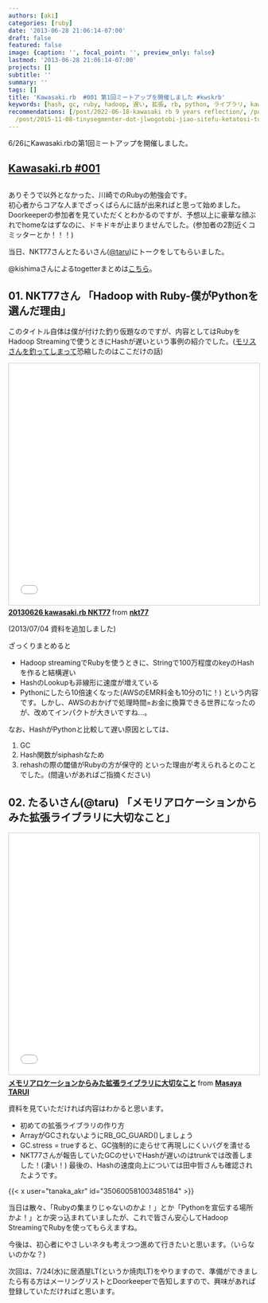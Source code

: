 ```yaml
---
authors: [aki]
categories: [ruby]
date: '2013-06-28 21:06:14-07:00'
draft: false
featured: false
image: {caption: '', focal_point: '', preview_only: false}
lastmod: '2013-06-28 21:06:14-07:00'
projects: []
subtitle: ''
summary: ''
tags: []
title: 'Kawasaki.rb  #001 第1回ミートアップを開催しました #kwskrb'
keywords: [hash, gc, ruby, hadoop, 遅い, 拡張, rb, python, ライブラリ, kawasaki]
recommendations: [/post/2022-06-18-kawasaki rb 9 years reflection/, /post/2014-03-01-kawasaki-dot-rb-number-009wokai-cui-simasita-number-kwskrb/,
  /post/2015-11-08-tinysegmenter-dot-jlwogotobi-jiao-sitefu-ketatosi-tutararuo-zhe-gazui-shi-hua-sitekureta/]
---
```


6/26にKawasaki.rbの第1回ミートアップを開催しました。

## [Kawasaki.rb #001](http://kawasakirb.doorkeeper.jp/events/4115)

## 
ありそうで以外となかった、川崎でのRubyの勉強会です。  
初心者からコアな人までざっくばらんに話が出来ればと思って始めました。  
Doorkeeperの参加者を見ていただくとわかるのですが、予想以上に豪華な顔ぶれでhomeなはずなのに、ドキドキが止まりませんでした。(参加者の2割近くコミッターとか！！！)

当日、NKT77さんとたるいさん([@taru](http://twitter.com/taru))にトークをしてもらいました。

@kishimaさんによるtogetterまとめは[こちら](http://togetter.com/li/525981)。

## 01. NKT77さん 「Hadoop with Ruby-僕がPythonを選んだ理由」
このタイトル自体は僕が付けた釣り仮題なのですが、内容としてはRubyをHadoop Streamingで使うときにHashが遅いという事例の紹介でした。([モリスさんを釣ってしまって](http://b.hatena.ne.jp/entry/kawasakirb.doorkeeper.jp/events/4115)恐縮したのはここだけの話)

<iframe src="//www.slideshare.net/slideshow/embed_code/key/qNf9UAatermiB5" width="595" height="485" frameborder="0" marginwidth="0" marginheight="0" scrolling="no" style="border:1px solid #CCC; border-width:1px; margin-bottom:5px; max-width: 100%;" allowfullscreen> </iframe> <div style="margin-bottom:5px"> <strong> <a href="//www.slideshare.net/nkt77/20130626-kawasakirb-nkt-23692953" title="20130626 kawasaki.rb NKT77" target="_blank">20130626 kawasaki.rb NKT77</a> </strong> from <strong><a href="//www.slideshare.net/nkt77" target="_blank">nkt77</a></strong> </div>

(2013/07/04 資料を追加しました)

ざっくりまとめると

- Hadoop streamingでRubyを使うときに、Stringで100万程度のkeyのHashを作ると結構遅い
- HashのLookupも非線形に速度が増えている
- Pythonにしたら10倍速くなった(AWSのEMR料金も10分の1に！)
という内容です。しかし、AWSのおかげで処理時間=お金に換算できる世界になったのが、改めてインパクトが大きいですね...。

なお、HashがPythonと比較して遅い原因としては、

1. GC
2. Hash関数がsiphashなため
3. rehashの際の閾値がRubyの方が保守的
といった理由が考えられるとのことでした。(間違いがあればご指摘ください)
## 02. たるいさん(@taru) 「メモリアロケーションからみた拡張ライブラリに大切なこと」

<iframe src="//www.slideshare.net/slideshow/embed_code/key/1rv0A73MvVSEjR" width="595" height="485" frameborder="0" marginwidth="0" marginheight="0" scrolling="no" style="border:1px solid #CCC; border-width:1px; margin-bottom:5px; max-width: 100%;" allowfullscreen> </iframe> <div style="margin-bottom:5px"> <strong> <a href="//www.slideshare.net/tarui/ss-23517958" title="メモリアロケーションからみた拡張ライブラリに大切なこと" target="_blank">メモリアロケーションからみた拡張ライブラリに大切なこと</a> </strong> from <strong><a href="//www.slideshare.net/tarui" target="_blank">Masaya TARUI</a></strong> </div>

資料を見ていただければ内容はわかると思います。

- 初めての拡張ライブラリの作り方
- ArrayがGCされないようにRB\_GC\_GUARD()しましょう
- GC.stress = trueすると、GC強制的に走らせて再現しにくいバグを潰せる
- NKT77さんが報告していたGCのせいでHashが遅いのはtrunkでは改善しました！(凄い！)
最後の、Hashの速度向上については田中哲さんも確認されたようです。


{{< x user="tanaka_akr" id="350600581003485184" >}}


当日は散々、「Rubyの集まりじゃないのかよ！」とか「Pythonを宣伝する場所かよ！」とか突っ込まれていましたが、これで皆さん安心してHadoop StreamingでRubyを使ってもらえますね。

今後は、初心者にやさしいネタも考えつつ進めて行きたいと思います。（いらないのかな？)

次回は、7/24(水)に居酒屋LT(というか焼肉LT)をやりますので、準備ができましたら有る方はメーリングリストとDoorkeeperで告知しますので、興味があれば登録していただければと思います。